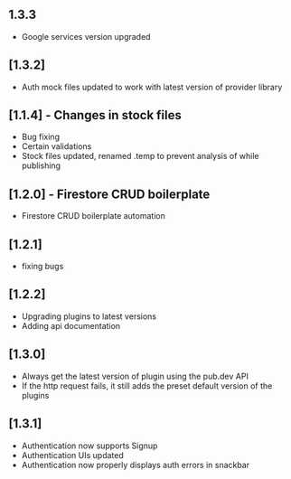 ## 1.3.3
* Google services version upgraded

## [1.3.2]
* Auth mock files updated to work with latest version of provider library

## [1.1.4] - Changes in stock files
* Bug fixing
* Certain validations
* Stock files updated, renamed .temp to prevent analysis of while publishing

## [1.2.0] - Firestore CRUD boilerplate
* Firestore CRUD boilerplate automation

## [1.2.1]
* fixing bugs

## [1.2.2]
* Upgrading plugins to latest versions
* Adding api documentation

## [1.3.0]
* Always get the latest version of plugin using the pub.dev API
* If the http request fails, it still adds the preset default version of the plugins

## [1.3.1]
* Authentication now supports Signup
* Authentication UIs updated
* Authentication now properly displays auth errors in snackbar